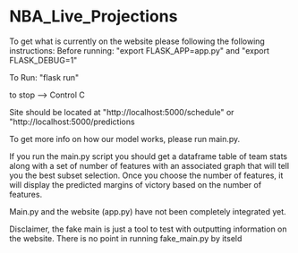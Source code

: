 # NBA_Live_Projections


To get what is currently on the website please following the following instructions:
Before running:
"export FLASK_APP=app.py" and "export FLASK_DEBUG=1"

To Run:
"flask run"

to stop --> Control C

Site should be located at "http://localhost:5000/schedule" or "http://localhost:5000/predictions

To get more info on how our model works, please run main.py.

If you run the main.py script you should get a dataframe table of team stats along with a set of number of features with an associated graph that will tell you the best subset selection. Once you choose the number of features, it will display the predicted margins of victory based on the number of features.

Main.py and the website (app.py) have not been completely integrated yet.

Disclaimer, the fake main is just a tool to test with outputting information on the website. There is no point in running fake_main.py by itseld
